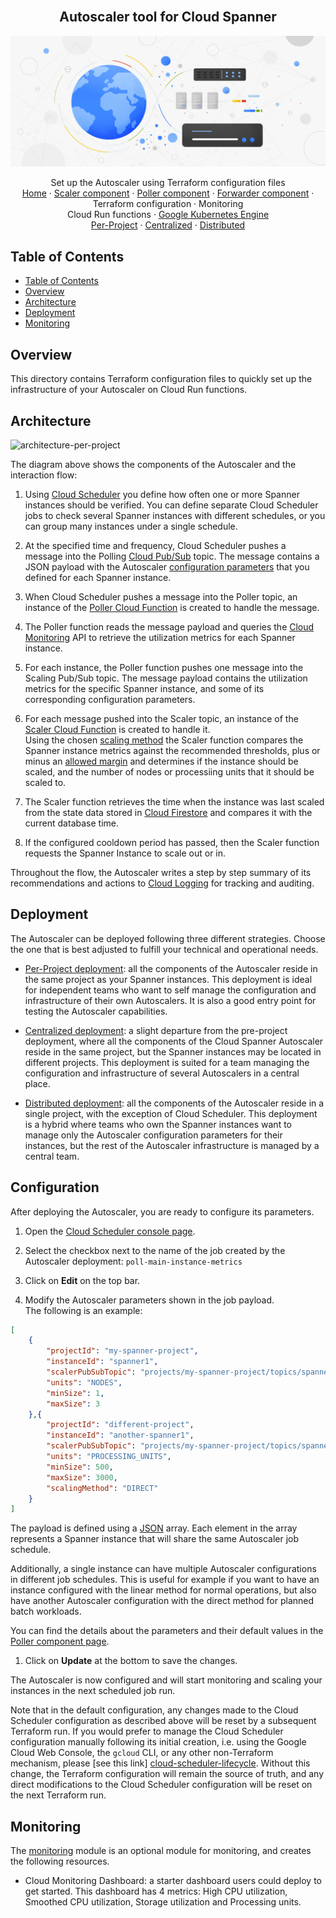 <br />
<p align="center">
  <h2 align="center">Autoscaler tool for Cloud Spanner</h2>
  <img alt="Autoscaler" src="../../resources/BlogHeader_Database_3.max-2200x2200.jpg">

  <p align="center">
    <!-- In one sentence: what does the code in this directory do? -->
    Set up the Autoscaler using Terraform configuration files
    <br />
    <a href="../../README.md">Home</a>
    ·
    <a href="../../src/scaler/README.md">Scaler component</a>
    ·
    <a href="../../src/poller/README.md">Poller component</a>
    ·
    <a href="../../src/forwarder/README.md">Forwarder component</a>
    ·
    Terraform configuration
    ·
    Monitoring
    <br />
    Cloud Run functions
    ·
    <a href="../gke/README.md">Google Kubernetes Engine</a>
    <br />
    <a href="per-project/README.md">Per-Project</a>
    ·
    <a href="centralized/README.md">Centralized</a>
    ·
    <a href="distributed/README.md">Distributed</a>
  </p>

</p>

## Table of Contents

*   [Table of Contents](#table-of-contents)
*   [Overview](#overview)
*   [Architecture](#architecture)
*   [Deployment](#deployment)
*   [Monitoring](#monitoring)

## Overview

This directory contains Terraform configuration files to quickly set up the
infrastructure of your Autoscaler on Cloud Run functions.

## Architecture

![architecture-per-project](../../resources/architecture-per-project.png)

The diagram above shows the components of the Autoscaler and the
interaction flow:

1.  Using [Cloud Scheduler][cloud-scheduler] you define how
    often one or more Spanner instances should be verified. You can define
    separate Cloud Scheduler jobs to check several Spanner instances with
    different schedules, or you can group many instances under a single
    schedule.

2.  At the specified time and frequency, Cloud Scheduler pushes a message into
    the Polling [Cloud Pub/Sub][cloud-pub-sub] topic. The message contains a
    JSON payload with the Autoscaler [configuration parameters](#configuration)
    that you defined for each Spanner instance.

3.  When Cloud Scheduler pushes a message into the Poller topic, an instance of
    the [Poller Cloud Function][autoscaler-poller] is created to handle the
    message.

4.  The Poller function reads the message payload and queries the
    [Cloud Monitoring][cloud-monitoring] API to retrieve the utilization metrics
    for each Spanner instance.

5.  For each instance, the Poller function pushes one message into the Scaling
    Pub/Sub topic. The message payload contains the utilization metrics for the
    specific Spanner instance, and some of its corresponding configuration
    parameters.

6.  For each message pushed into the Scaler topic, an instance of the
    [Scaler Cloud Function][autoscaler-scaler] is created to handle it. \
    Using the chosen [scaling method][scaling-methods] the
    Scaler function compares the Spanner instance metrics against the
    recommended thresholds, plus or minus an [allowed margin][margins]
    and determines if the instance should be scaled, and the number of nodes
    or processiing units that it should be scaled to.

7.  The Scaler function retrieves the time when the instance was last scaled
    from the state data stored in [Cloud Firestore][cloud-firestore] and
    compares it with the current database time.

8.  If the configured cooldown period has passed, then the Scaler function
    requests the Spanner Instance to scale out or in.

Throughout the flow, the Autoscaler writes a step by step summary
of its recommendations and actions to [Cloud Logging][cloud-logging] for
tracking and auditing.

## Deployment

The Autoscaler can be deployed following three different strategies. Choose the
one that is best adjusted to fulfill your technical and operational needs.

*   [Per-Project deployment](per-project/README.md): all the components of the
    Autoscaler reside in the same project as your Spanner
    instances. This deployment is ideal for independent teams who want to self
    manage the configuration and infrastructure of their own Autoscalers. It is
    also a good entry point for testing the Autoscaler capabilities.

*   [Centralized deployment](centralized/README.md): a slight departure from the
    pre-project deployment, where all the components of the Cloud Spanner
    Autoscaler reside in the same project, but the Spanner instances may be
    located in different projects. This deployment is suited for a team managing
    the configuration and infrastructure of several Autoscalers in a central
    place.

*   [Distributed deployment](distributed/README.md): all the components of the
    Autoscaler reside in a single project, with the exception of
    Cloud Scheduler. This deployment is a hybrid where teams who own the Spanner
    instances want to manage only the Autoscaler configuration parameters for
    their instances, but the rest of the Autoscaler infrastructure is managed by
    a central team.

## Configuration

After deploying the Autoscaler, you are ready to configure its parameters.

1.  Open the [Cloud Scheduler console page][cloud-scheduler-console].

2.  Select the checkbox next to the name of the job created by the Autoscaler
    deployment: `poll-main-instance-metrics`

3.  Click on **Edit** on the top bar.

4.  Modify the Autoscaler parameters shown in the job payload. <br />
    The following is an example:

```json
[
    {
        "projectId": "my-spanner-project",
        "instanceId": "spanner1",
        "scalerPubSubTopic": "projects/my-spanner-project/topics/spanner-scaling",
        "units": "NODES",
        "minSize": 1,
        "maxSize": 3
    },{
        "projectId": "different-project",
        "instanceId": "another-spanner1",
        "scalerPubSubTopic": "projects/my-spanner-project/topics/spanner-scaling",
        "units": "PROCESSING_UNITS",
        "minSize": 500,
        "maxSize": 3000,
        "scalingMethod": "DIRECT"
    }
]
```

The payload is defined using a [JSON][json] array. Each element in the array
represents a Spanner instance that will share the same Autoscaler job schedule.

Additionally, a single instance can have multiple Autoscaler configurations in
different job schedules. This is useful for example if you want to have an
instance configured with the linear method for normal operations, but also have
another Autoscaler configuration with the direct method for planned batch
workloads.

You can find the details about the parameters and their default values in the
[Poller component page][autoscaler-poller].

1.  Click on **Update** at the bottom to save the changes.

The Autoscaler is now configured and will start monitoring and scaling your
instances in the next scheduled job run.

Note that in the default configuration, any changes made to the Cloud Scheduler
configuration as described above will be reset by a subsequent Terraform run.
If you would prefer to manage the Cloud Scheduler configuration manually
following its initial creation, i.e. using the Google Cloud Web Console, the
`gcloud` CLI, or any other non-Terraform mechanism, please [see this link]
[cloud-scheduler-lifecycle]. Without this change, the Terraform configuration
will remain the source of truth, and any direct modifications to the Cloud
Scheduler configuration will be reset on the next Terraform run.

## Monitoring

The [monitoring](../modules/monitoring) module is an optional module for monitoring,
and creates the following resources.

*   Cloud Monitoring Dashboard: a starter dashboard users could deploy to get
    started. This dashboard has 4 metrics: High CPU utilization, Smoothed CPU
    utilization, Storage utilization and Processing units.

[autoscaler-poller]: ../../src/poller/README.md
[autoscaler-scaler]: ../../src/scaler/README.md
[cloud-firestore]: https://firebase.google.com/docs/firestore
[cloud-logging]: https://cloud.google.com/logging
[cloud-pub-sub]: https://cloud.google.com/pubsub
[cloud-monitoring]: https://cloud.google.com/monitoring
[cloud-scheduler]: https://cloud.google.com/scheduler
[cloud-scheduler-console]: https://console.cloud.google.com/cloudscheduler
[cloud-scheduler-lifecycle]: ../../terraform/modules/scheduler/main.tf#L67
[json]: https://www.json.org/
[margins]: ../../src/scaler/README.md#margins
[scaling-methods]: ../../src/scaler/README.md#scaling-methods

